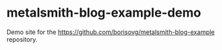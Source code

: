 # metalsmith-blog-example-demo
Demo site for the https://github.com/borisovg/metalsmith-blog-example repository. 
